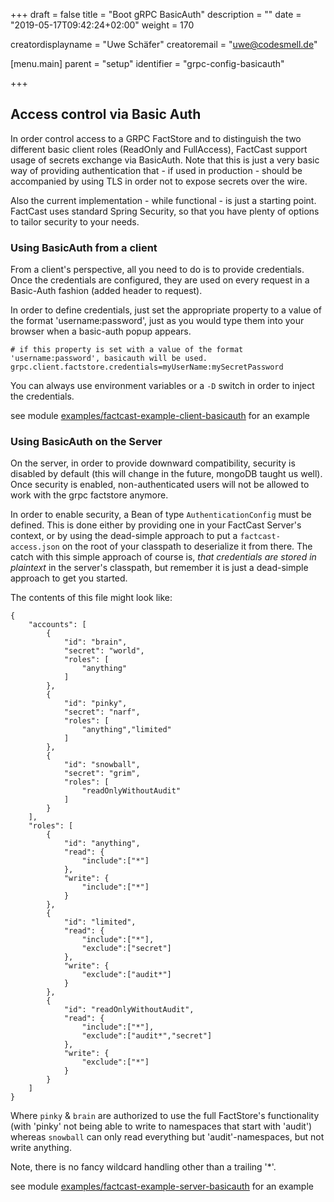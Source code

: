 +++
draft = false
title = "Boot gRPC BasicAuth"
description = ""
date = "2019-05-17T09:42:24+02:00"
weight = 170

creatordisplayname = "Uwe Schäfer"
creatoremail = "uwe@codesmell.de"

[menu.main]
parent = "setup"
identifier = "grpc-config-basicauth"

+++

## Access control via Basic Auth

In order control access to a GRPC FactStore and to distinguish the two different basic client roles (ReadOnly and FullAccess), FactCast support usage of secrets exchange via BasicAuth. Note that this is just a very basic way of providing authentication that - if used in production - should be accompanied by using TLS in order not to expose secrets over the wire.

Also the current implementation - while functional - is just a starting point. FactCast uses standard Spring Security, so that you have plenty of options to tailor security to your needs.

### Using BasicAuth from a client

From a client's perspective, all you need to do is to provide credentials. Once the credentials are configured, they are used on every request in a Basic-Auth fashion (added header to request).

In order to define credentials, just set the appropriate property to a value of the format 'username:password', just as you would type them into your browser when a basic-auth popup appears.

```
# if this property is set with a value of the format 'username:password', basicauth will be used.
grpc.client.factstore.credentials=myUserName:mySecretPassword
```

You can always use environment variables or a `-D` switch in order to inject the credentials.

see module [examples/factcast-example-client-basicauth](https://github.com/factcast/factcast/tree/master/factcast-examples/factcast-example-client-basicauth) for an example

 
### Using BasicAuth on the Server

On the server, in order to provide downward compatibility, security is disabled by default (this will change in the future, mongoDB taught us well). Once security is enabled, non-authenticated users will not be allowed to work with the grpc factstore anymore.

In order to enable security, a Bean of type `AuthenticationConfig` must be defined. This is done either by providing one in your FactCast Server's context, or by using the dead-simple approach to put a `factcast-access.json` on the root of your classpath to deserialize it from there. The catch with this simple approach of course is, *that credentials are stored in plaintext* in the server's classpath, but remember it is just a dead-simple approach to get you started.

The contents of this file might look like:

```
{
	"accounts": [
		{
			"id": "brain",
			"secret": "world",
			"roles": [
				"anything"
			]
		},
		{
			"id": "pinky",
			"secret": "narf",
			"roles": [
				"anything","limited"
			]
		},
		{
			"id": "snowball",
			"secret": "grim",
			"roles": [
				"readOnlyWithoutAudit"
			]
		}
	],
	"roles": [
		{
			"id": "anything",
			"read": {
				"include":["*"]
			},
			"write": {
				"include":["*"]
			}
		},
		{
			"id": "limited",
			"read": {
				"include":["*"],
				"exclude":["secret"]
			},
			"write": {
				"exclude":["audit*"]
			}
		},
		{
			"id": "readOnlyWithoutAudit",
			"read": {
				"include":["*"],
				"exclude":["audit*","secret"]
			},
			"write": {
				"exclude":["*"]
			}
		}		
	]
}

```

Where `pinky` & `brain` are authorized to use the full FactStore's functionality (with 'pinky' not being able to write to namespaces that start with 'audit') whereas `snowball` can only read everything but 'audit'-namespaces, but not write anything.

Note, there is no fancy wildcard handling other than a trailing '*'.

see module [examples/factcast-example-server-basicauth](https://github.com/factcast/factcast/tree/master/factcast-examples/factcast-example-server-basicauth) for an example
